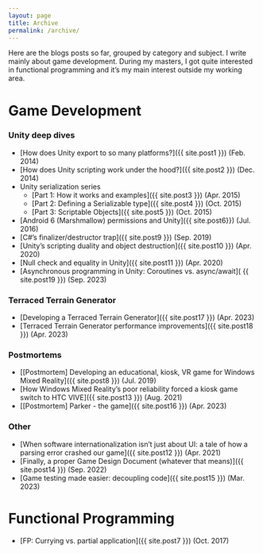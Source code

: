 ```yaml
---
layout: page
title: Archive
permalink: /archive/
---
```


Here are the blogs posts so far, grouped by category and subject. I write mainly about game development. During my masters, I got quite interested in functional programming and it’s my main interest outside my working area.

# Game Development
### Unity deep dives
- [How does Unity export to so many platforms?]({{ site.post1 }}) (Feb. 2014)
- [How does Unity scripting work under the hood?]({{ site.post2 }}) (Dec. 2014)
- Unity serialization series
	- [Part 1: How it works and examples]({{ site.post3 }}) (Apr. 2015)
	- [Part 2: Defining a Serializable type]({{ site.post4 }}) (Oct. 2015)
	- [Part 3: Scriptable Objects]({{ site.post5 }}) (Oct. 2015)
- [Android 6 (Marshmallow) permissions and Unity]({{ site.post6}}) (Jul. 2016)
- [C#’s finalizer/destructor trap]({{ site.post9 }}) (Sep. 2019)
- [Unity’s scripting duality and object destruction]({{ site.post10 }}) (Apr. 2020)
- [Null check and equality in Unity]({{ site.post11 }}) (Apr. 2020)
- [Asynchronous programming in Unity: Coroutines vs. async/await]( {{ site.post19 }}) (Sep. 2023)

### Terraced Terrain Generator
- [Developing a Terraced Terrain Generator]({{ site.post17 }}) (Apr. 2023)
- [Terraced Terrain Generator performance improvements]({{ site.post18 }}) (Apr. 2023)

### Postmortems
- [[Postmortem] Developing an educational, kiosk, VR game for Windows Mixed Reality]({{ site.post8 }}) (Jul. 2019)
- [How Windows Mixed Reality’s poor reliability forced a kiosk game switch to HTC VIVE]({{ site.post13 }}) (Aug. 2021)
- [[Postmortem] Parker - the game]({{ site.post16 }}) (Apr. 2023)

### Other
- [When software internationalization isn’t just about UI: a tale of how a parsing error crashed our game]({{ site.post12 }}) (Apr. 2021)
- [Finally, a proper Game Design Document (whatever that means)]({{ site.post14 }}) (Sep. 2022)
- [Game testing made easier: decoupling code]({{ site.post15 }}) (Mar. 2023)

# Functional Programming
- [FP: Currying vs. partial application]({{ site.post7 }}) (Oct. 2017)